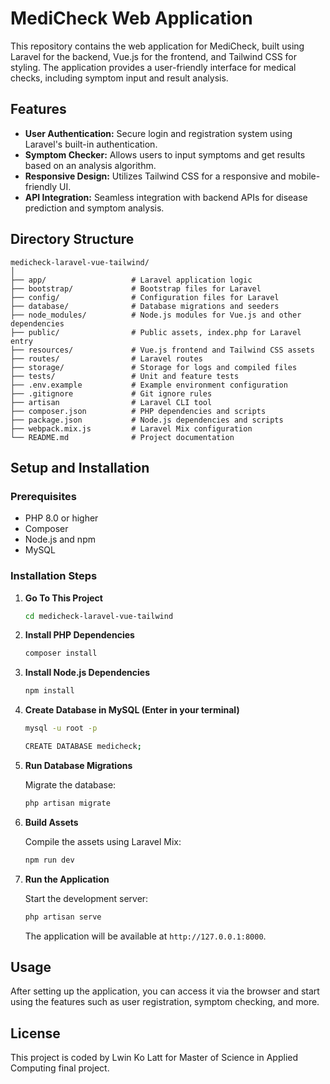 # MediCheck Web Application

This repository contains the web application for MediCheck, built using Laravel for the backend, Vue.js for the frontend, and Tailwind CSS for styling. The application provides a user-friendly interface for medical checks, including symptom input and result analysis.

## Features

-   **User Authentication:** Secure login and registration system using Laravel's built-in authentication.
-   **Symptom Checker:** Allows users to input symptoms and get results based on an analysis algorithm.
-   **Responsive Design:** Utilizes Tailwind CSS for a responsive and mobile-friendly UI.
-   **API Integration:** Seamless integration with backend APIs for disease prediction and symptom analysis.

## Directory Structure

```
medicheck-laravel-vue-tailwind/
│
├── app/                   # Laravel application logic
├── bootstrap/             # Bootstrap files for Laravel
├── config/                # Configuration files for Laravel
├── database/              # Database migrations and seeders
├── node_modules/          # Node.js modules for Vue.js and other dependencies
├── public/                # Public assets, index.php for Laravel entry
├── resources/             # Vue.js frontend and Tailwind CSS assets
├── routes/                # Laravel routes
├── storage/               # Storage for logs and compiled files
├── tests/                 # Unit and feature tests
├── .env.example           # Example environment configuration
├── .gitignore             # Git ignore rules
├── artisan                # Laravel CLI tool
├── composer.json          # PHP dependencies and scripts
├── package.json           # Node.js dependencies and scripts
├── webpack.mix.js         # Laravel Mix configuration
└── README.md              # Project documentation
```

## Setup and Installation

### Prerequisites

-   PHP 8.0 or higher
-   Composer
-   Node.js and npm
-   MySQL

### Installation Steps

1. **Go To This Project**

    ```bash
    cd medicheck-laravel-vue-tailwind
    ```

2. **Install PHP Dependencies**

    ```bash
    composer install
    ```

3. **Install Node.js Dependencies**

    ```bash
    npm install
    ```

4. **Create Database in MySQL (Enter in your terminal)**

    ```bash
    mysql -u root -p
    ```

    ```bash
    CREATE DATABASE medicheck;
    ```

5. **Run Database Migrations**

    Migrate the database:

    ```bash
    php artisan migrate
    ```

6. **Build Assets**

    Compile the assets using Laravel Mix:

    ```bash
    npm run dev
    ```

7. **Run the Application**

    Start the development server:

    ```bash
    php artisan serve
    ```

    The application will be available at `http://127.0.0.1:8000`.

## Usage

After setting up the application, you can access it via the browser and start using the features such as user registration, symptom checking, and more.

## License

This project is coded by Lwin Ko Latt for Master of Science in Applied Computing final project.

